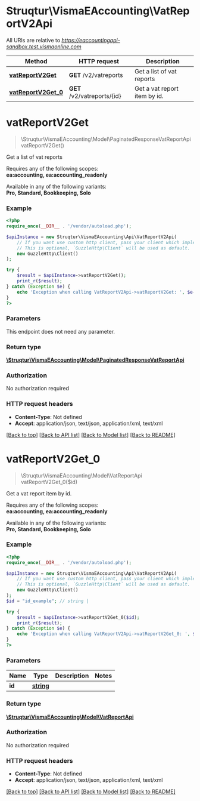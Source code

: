 # Struqtur\VismaEAccounting\VatReportV2Api

All URIs are relative to *https://eaccountingapi-sandbox.test.vismaonline.com*

Method | HTTP request | Description
------------- | ------------- | -------------
[**vatReportV2Get**](VatReportV2Api.md#vatReportV2Get) | **GET** /v2/vatreports | Get a list of vat reports
[**vatReportV2Get_0**](VatReportV2Api.md#vatReportV2Get_0) | **GET** /v2/vatreports/{id} | Get a vat report item by id.


# **vatReportV2Get**
> \Struqtur\VismaEAccounting\Model\PaginatedResponseVatReportApi vatReportV2Get()

Get a list of vat reports

<p>Requires any of the following scopes: <br><b>ea:accounting, ea:accounting_readonly</b></p><p>Available in any of the following variants: <br><b>Pro, Standard, Bookkeeping, Solo</b></p>

### Example
```php
<?php
require_once(__DIR__ . '/vendor/autoload.php');

$apiInstance = new Struqtur\VismaEAccounting\Api\VatReportV2Api(
    // If you want use custom http client, pass your client which implements `GuzzleHttp\ClientInterface`.
    // This is optional, `GuzzleHttp\Client` will be used as default.
    new GuzzleHttp\Client()
);

try {
    $result = $apiInstance->vatReportV2Get();
    print_r($result);
} catch (Exception $e) {
    echo 'Exception when calling VatReportV2Api->vatReportV2Get: ', $e->getMessage(), PHP_EOL;
}
?>
```

### Parameters
This endpoint does not need any parameter.

### Return type

[**\Struqtur\VismaEAccounting\Model\PaginatedResponseVatReportApi**](../Model/PaginatedResponseVatReportApi.md)

### Authorization

No authorization required

### HTTP request headers

 - **Content-Type**: Not defined
 - **Accept**: application/json, text/json, application/xml, text/xml

[[Back to top]](#) [[Back to API list]](../../README.md#documentation-for-api-endpoints) [[Back to Model list]](../../README.md#documentation-for-models) [[Back to README]](../../README.md)

# **vatReportV2Get_0**
> \Struqtur\VismaEAccounting\Model\VatReportApi vatReportV2Get_0($id)

Get a vat report item by id.

<p>Requires any of the following scopes: <br><b>ea:accounting, ea:accounting_readonly</b></p><p>Available in any of the following variants: <br><b>Pro, Standard, Bookkeeping, Solo</b></p>

### Example
```php
<?php
require_once(__DIR__ . '/vendor/autoload.php');

$apiInstance = new Struqtur\VismaEAccounting\Api\VatReportV2Api(
    // If you want use custom http client, pass your client which implements `GuzzleHttp\ClientInterface`.
    // This is optional, `GuzzleHttp\Client` will be used as default.
    new GuzzleHttp\Client()
);
$id = "id_example"; // string | 

try {
    $result = $apiInstance->vatReportV2Get_0($id);
    print_r($result);
} catch (Exception $e) {
    echo 'Exception when calling VatReportV2Api->vatReportV2Get_0: ', $e->getMessage(), PHP_EOL;
}
?>
```

### Parameters

Name | Type | Description  | Notes
------------- | ------------- | ------------- | -------------
 **id** | [**string**](../Model/.md)|  |

### Return type

[**\Struqtur\VismaEAccounting\Model\VatReportApi**](../Model/VatReportApi.md)

### Authorization

No authorization required

### HTTP request headers

 - **Content-Type**: Not defined
 - **Accept**: application/json, text/json, application/xml, text/xml

[[Back to top]](#) [[Back to API list]](../../README.md#documentation-for-api-endpoints) [[Back to Model list]](../../README.md#documentation-for-models) [[Back to README]](../../README.md)

